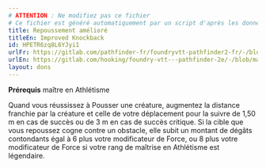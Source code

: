```yaml
---
# ATTENTION : Ne modifiez pas ce fichier
# Ce fichier est généré automatiquement par un script d'après les données du module Foundry VTT officiel et de sa traduction
title: Repoussement amélioré
titleEn: Improved Knockback
id: HPETR6zq8L6YJyi1
urlFr: https://gitlab.com/pathfinder-fr/foundryvtt-pathfinder2-fr/-/blob/master/data/feats/HPETR6zq8L6YJyi1.htm
urlEn: https://gitlab.com/hooking/foundry-vtt---pathfinder-2e/-/blob/master/packs/data/feats.db/improved-knockback.json
layout: dons
---
```

**Prérequis** maître en Athlétisme

Quand vous réussissez à Pousser une créature, augmentez la distance franchie par la créature et celle de votre déplacement pour la suivre de 1,50 m en cas de succès ou de 3 m en cas de succès critique. Si la cible que vous repoussez cogne contre un obstacle, elle subit un montant de dégâts contondants égal à 6 plus votre modificateur de Force, ou 8 plus votre modificateur de Force si votre rang de maîtrise en Athlétisme est légendaire.
